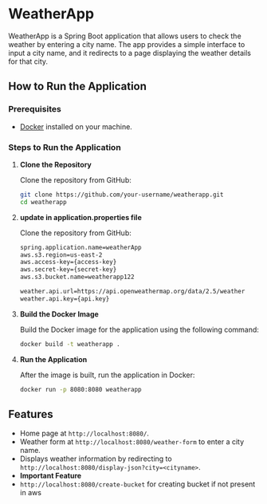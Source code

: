 # WeatherApp

WeatherApp is a Spring Boot application that allows users to check the weather by entering a city name. The app provides a simple interface to input a city name, and it redirects to a page displaying the weather details for that city.


## How to Run the Application

### Prerequisites

- [Docker](https://www.docker.com/get-started) installed on your machine.

### Steps to Run the Application

1. **Clone the Repository**

   Clone the repository from GitHub:

   ```bash
   git clone https://github.com/your-username/weatherapp.git
   cd weatherapp

2. **update in application.properties file**

   Clone the repository from GitHub:

   ```bash
   spring.application.name=weatherApp
   aws.s3.region=us-east-2
   aws.access-key={access-key}
   aws.secret-key={secret-key}
   aws.s3.bucket.name=weatherapp122
   
   weather.api.url=https://api.openweathermap.org/data/2.5/weather
   weather.api.key={api.key}
   
3. **Build the Docker Image**

   Build the Docker image for the application using the following command:

   ```bash
   docker build -t weatherapp .

4. **Run the Application**

   After the image is built, run the application in Docker:

   ```bash
   docker run -p 8080:8080 weatherapp


## Features

- Home page at `http://localhost:8080/`.
- Weather form at `http://localhost:8080/weather-form` to enter a city name.
- Displays weather information by redirecting to `http://localhost:8080/display-json?city=<cityname>`.
- **Important Feature**
-    `http://localhost:8080/create-bucket` for creating bucket if not present in aws 

